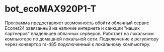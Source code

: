 # bot_ecoMAX920P1-T
Программа предоставляет возможность обойти облачный сервис Econet24 завязанный на наличие интернета и санкции "наших партнеров" владельцев облачных серверов. 
Работает на локальном компьютере по домашней локальной сети. Подключение к регулятору через конвертор  rs-485 подключенный к локальному компьютеру.
